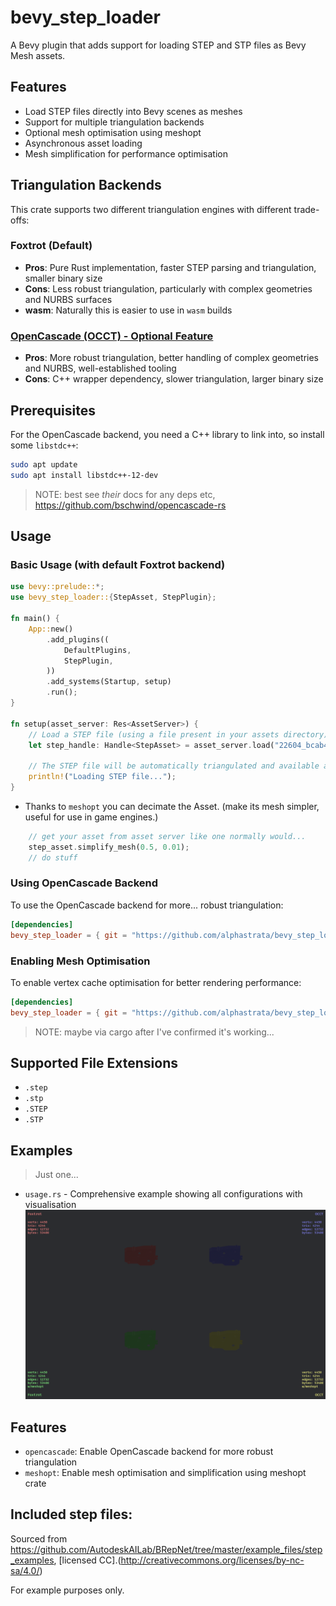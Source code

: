 # bevy_step_loader

A Bevy plugin that adds support for loading STEP and STP files as Bevy Mesh assets.

## Features

- Load STEP files directly into Bevy scenes as meshes
- Support for multiple triangulation backends
- Optional mesh optimisation using meshopt
- Asynchronous asset loading
- Mesh simplification for performance optimisation

## Triangulation Backends

This crate supports two different triangulation engines with different trade-offs:

### Foxtrot (Default)
- **Pros**: Pure Rust implementation, faster STEP parsing and triangulation, smaller binary size
- **Cons**: Less robust triangulation, particularly with complex geometries and NURBS surfaces
- **wasm**: Naturally this is easier to use in `wasm` builds

### [OpenCascade (OCCT) - Optional Feature](https://github.com/CadQuery/cadquery)
- **Pros**: More robust triangulation, better handling of complex geometries and NURBS, well-established tooling
- **Cons**: C++ wrapper dependency, slower triangulation, larger binary size

## Prerequisites

For the OpenCascade backend, you need a C++ library to link into, so install some `libstdc++`:

```sh
sudo apt update
sudo apt install libstdc++-12-dev
```
> NOTE: best see _their_ docs for any deps etc, https://github.com/bschwind/opencascade-rs

## Usage

### Basic Usage (with default Foxtrot backend)

```rust
use bevy::prelude::*;
use bevy_step_loader::{StepAsset, StepPlugin};

fn main() {
    App::new()
        .add_plugins((
            DefaultPlugins,
            StepPlugin,
        ))
        .add_systems(Startup, setup)
        .run();
}

fn setup(asset_server: Res<AssetServer>) {
    // Load a STEP file (using a file present in your assets directory)
    let step_handle: Handle<StepAsset> = asset_server.load("22604_bcab4db9_0001_2.step");
    
    // The STEP file will be automatically triangulated and available as a mesh
    println!("Loading STEP file...");
}
```

- Thanks to `meshopt` you can decimate the Asset. (make its mesh simpler, useful for use in game engines.)
```rust
    // get your asset from asset server like one normally would...
    step_asset.simplify_mesh(0.5, 0.01);
    // do stuff
```

### Using OpenCascade Backend

To use the OpenCascade backend for more... robust triangulation:

```toml
[dependencies]
bevy_step_loader = { git = "https://github.com/alphastrata/bevy_step_loader", features = ["opencascade"] }
```

### Enabling Mesh Optimisation

To enable vertex cache optimisation for better rendering performance:

```toml
[dependencies]
bevy_step_loader = { git = "https://github.com/alphastrata/bevy_step_loader", features = ["meshopt"] }
```
> NOTE: maybe via cargo after I've confirmed it's working...

## Supported File Extensions

- `.step`
- `.stp`
- `.STEP`
- `.STP`

## Examples
>Just one...

- `usage.rs` - Comprehensive example showing all configurations with visualisation
![usage_screenshot](assets/screenshot.png)

## Features

- `opencascade`: Enable OpenCascade backend for more robust triangulation
- `meshopt`: Enable mesh optimisation and simplification using meshopt crate

## Included step files:
Sourced from https://github.com/AutodeskAILab/BRepNet/tree/master/example_files/step_examples, [licensed CC].(http://creativecommons.org/licenses/by-nc-sa/4.0/)

For example purposes only.
